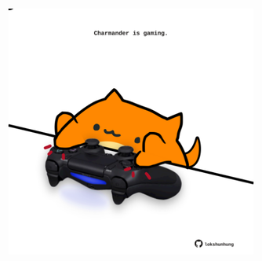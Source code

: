 <!-- built at 24/08/2021, 24:14:14 UTC -->
<p align="center">
  <img width="500" height="500" src="./ReadmeImage.svg">
</p>
